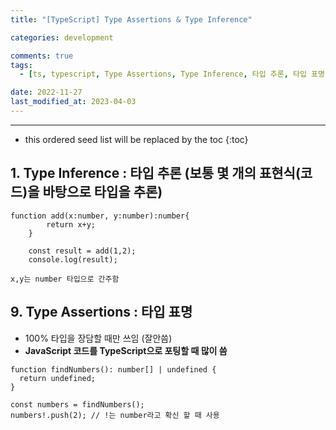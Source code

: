 ```yaml
---
title: "[TypeScript] Type Assertions & Type Inference"

categories: development

comments: true
tags:
  - [ts, typescript, Type Assertions, Type Inference, 타입 추론, 타입 표명]

date: 2022-11-27
last_modified_at: 2023-04-03
---
```


---

<!-- prettier-ignore -->
* this ordered seed list will be replaced by the toc 
{:toc}

## **1. Type Inference** : 타입 추론 (보통 몇 개의 표현식(코드)을 바탕으로 타입을 추론)

```tsx
function add(x:number, y:number):number{
        return x+y;
    }

    const result = add(1,2);
    console.log(result);

x,y는 number 타입으로 간주함
```

## 9. **Type Assertions** : **타입 표명**

- 100% 타입을 장담할 때만 쓰임 (잘안씀)
- **JavaScript 코드를 TypeScript으로 포팅할 때 많이 씀**

```tsx
function findNumbers(): number[] | undefined {
  return undefined;
}

const numbers = findNumbers();
numbers!.push(2); // !는 number라고 확신 할 때 사용
```

